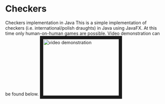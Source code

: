 # Checkers
Checkers implementation in Java
This is a simple implementation of checkers (i.e. international/polish draughts) in Java using JavaFX. At this time only human-on-human games are possible. Video demonstration can be found below.
<a href="http://www.youtube.com/watch?feature=player_embedded&v=aZ8qeJl1YtE" target="_blank"><img src="http://img.youtube.com/vi/aZ8qeJl1YtE/0.jpg" 
alt="video demonstration" width="240" height="180" border="10" /></a>
